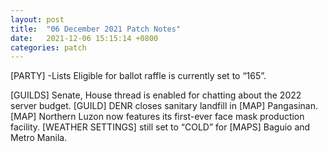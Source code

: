 ```yaml
---
layout: post
title:  "06 December 2021 Patch Notes"
date:   2021-12-06 15:15:14 +0800
categories: patch
---
```


[PARTY] -Lists Eligible for ballot raffle is currently set to “165”.

[GUILDS] Senate, House thread is enabled for chatting about the 2022 server budget.
[GUILD] DENR closes sanitary landfill in [MAP] Pangasinan.
[MAP] Northern Luzon now features its first-ever face mask production facility.
[WEATHER SETTINGS] still set to “COLD” for [MAPS] Baguio and Metro Manila.
